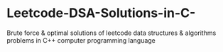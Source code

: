 # Leetcode-DSA-Solutions-in-C-
Brute force &amp; optimal solutions of leetcode data structures &amp; algorithms problems in C++ computer programming language 
